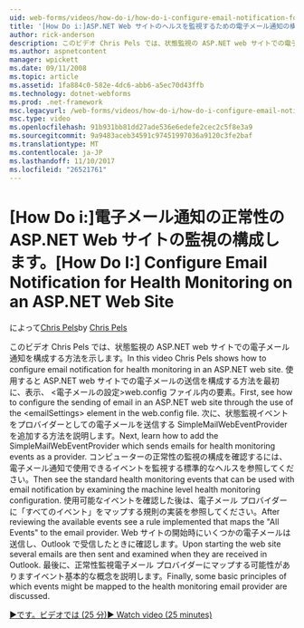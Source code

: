 ```yaml
---
uid: web-forms/videos/how-do-i/how-do-i-configure-email-notification-for-health-monitoring-on-an-aspnet-web-site
title: '[How Do i:]ASP.NET Web サイトのヘルスを監視するための電子メール通知の構成 |Microsoft ドキュメント'
author: rick-anderson
description: このビデオ Chris Pels では、状態監視の ASP.NET web サイトでの電子メール通知を構成する方法を示します。 最初に、電子メールの送信を構成する方法を参照してください.
ms.author: aspnetcontent
manager: wpickett
ms.date: 09/11/2008
ms.topic: article
ms.assetid: 1fa884c0-582e-4dc6-abb6-a5ec70d43ffb
ms.technology: dotnet-webforms
ms.prod: .net-framework
msc.legacyurl: /web-forms/videos/how-do-i/how-do-i-configure-email-notification-for-health-monitoring-on-an-aspnet-web-site
msc.type: video
ms.openlocfilehash: 91b931bb81dd27ade536e6edefe2cec2c5f8e3a9
ms.sourcegitcommit: 9a9483aceb34591c97451997036a9120c3fe2baf
ms.translationtype: MT
ms.contentlocale: ja-JP
ms.lasthandoff: 11/10/2017
ms.locfileid: "26521761"
---
```

<a name="how-do-i-configure-email-notification-for-health-monitoring-on-an-aspnet-web-site"></a><span data-ttu-id="35550-104">[How Do i:]電子メール通知の正常性の ASP.NET Web サイトの監視の構成します。</span><span class="sxs-lookup"><span data-stu-id="35550-104">[How Do I:] Configure Email Notification for Health Monitoring on an ASP.NET Web Site</span></span>
====================
<span data-ttu-id="35550-105">によって[Chris Pels](https://twitter.com/chrispels)</span><span class="sxs-lookup"><span data-stu-id="35550-105">by [Chris Pels](https://twitter.com/chrispels)</span></span>

<span data-ttu-id="35550-106">このビデオ Chris Pels では、状態監視の ASP.NET web サイトでの電子メール通知を構成する方法を示します。</span><span class="sxs-lookup"><span data-stu-id="35550-106">In this video Chris Pels shows how to configure email notification for health monitoring in an ASP.NET web site.</span></span> <span data-ttu-id="35550-107">使用すると ASP.NET web サイトでの電子メールの送信を構成する方法を最初に、表示、 &lt;電子メールの設定&gt;web.config ファイル内の要素。</span><span class="sxs-lookup"><span data-stu-id="35550-107">First, see how to configure the sending of email in an ASP.NET web site through the use of the &lt;emailSettings&gt; element in the web.config file.</span></span> <span data-ttu-id="35550-108">次に、状態監視イベントをプロバイダーとしての電子メールを送信する SimpleMailWebEventProvider を追加する方法を説明します。</span><span class="sxs-lookup"><span data-stu-id="35550-108">Next, learn how to add the SimpleMailWebEventProvider which sends emails for health monitoring events as a provider.</span></span> <span data-ttu-id="35550-109">コンピューターの正常性の監視の構成を確認するには、電子メール通知で使用できるイベントを監視する標準的なヘルスを参照してください。</span><span class="sxs-lookup"><span data-stu-id="35550-109">Then see the standard health monitoring events that can be used with email notification by examining the machine level health monitoring configuration.</span></span> <span data-ttu-id="35550-110">使用可能なイベントを確認した後は、電子メール プロバイダーに「すべてのイベント」をマップする規則の実装を参照してください。</span><span class="sxs-lookup"><span data-stu-id="35550-110">After reviewing the available events see a rule implemented that maps the "All Events" to the email provider.</span></span> <span data-ttu-id="35550-111">Web サイトの開始時にいくつかの電子メールは送信し、Outlook で受信したときに確認します。</span><span class="sxs-lookup"><span data-stu-id="35550-111">Upon starting the web site several emails are then sent and examined when they are received in Outlook.</span></span> <span data-ttu-id="35550-112">最後に、正常性監視電子メール プロバイダーにマップする可能性がありますイベント基本的な概念を説明します。</span><span class="sxs-lookup"><span data-stu-id="35550-112">Finally, some basic principles of which events might be mapped to the health monitoring email provider are discussed.</span></span>

[<span data-ttu-id="35550-113">&#9654;です。ビデオでは (25 分)</span><span class="sxs-lookup"><span data-stu-id="35550-113">&#9654; Watch video (25 minutes)</span></span>](https://channel9.msdn.com/Blogs/ASP-NET-Site-Videos/how-do-i-configure-email-notification-for-health-monitoring-on-an-aspnet-web-site)
